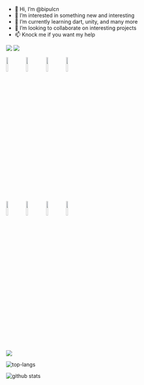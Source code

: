 - 👋 Hi, I’m @bipulcn
- 👀 I’m interested in something new and interesting
- 🌱 I’m currently learning dart, unity, and many more
- 💞️ I’m looking to collaborate on interesting projects
- 📫 Knock me if you want my help

<img src="https://github-readme-stats.vercel.app/api/top-langs/?username=bipulcn&size_weight=0.5&count_weight=0.5&hide=c#,c++,html"/>
<img src="https://github-readme-streak-stats.herokuapp.com/?user=bipulcn"/>

<code><img width="10%" src="https://www.vectorlogo.zone/logos/python/python-ar21.svg"></code>
<code><img width="10%" src="https://www.vectorlogo.zone/logos/dartlang/dartlang-ar21.svg"></code>
<code><img width="10%" src="https://www.vectorlogo.zone/logos/w3_html5/w3_html5-ar21.svg"></code>
<code><img width="10%" src="https://www.vectorlogo.zone/logos/w3_css/w3_css-ar21.svg"></code>
<br />
<code><img width="10%" src="https://www.vectorlogo.zone/logos/reactjs/reactjs-ar21.svg"></code>
<code><img width="10%" src="https://www.vectorlogo.zone/logos/git-scm/git-scm-ar21.svg"></code>
<code><img width="10%" src="https://www.vectorlogo.zone/logos/github/github-ar21.svg"></code>
<code><img width="10%" src="https://www.vectorlogo.zone/logos/canva/canva-ar21.svg"></code>

<img src="https://github-readme-stats.vercel.app/api/pin/?username=bipulcn&repo=github_profile"/>

![top-langs](https://github-readme-stats.vercel.app/api/top-langs?username=bipulcnt&show_icons=true&theme=radical)

![github stats](https://github-readme-stats.vercel.app/api?username=bipulcn&show_icons=true&theme=radical)
<!---
bipulcn/bipulcn is a ✨ special ✨ repository because its `README.md` (this file) appears on your GitHub profile.
You can click the Preview link to take a look at your changes.
--->
